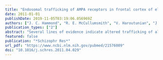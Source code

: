 ```yaml
---
title: "Endosomal trafficking of AMPA receptors in frontal cortex of elderly patients with schizophrenia"
date: 2011-01-01
publishDate: 2019-11-05T03:19:06.056969Z
authors: ["J. C. Hammond", "R. E. McCullumsmith", "V. Haroutunian", "J. H. Meador-Woodruff"]
publication_types: ["2"]
abstract: "Several lines of evidence indicate altered trafficking of alpha-amino-3-hydroxyl-5-methyl-4-isoxazole-propionate (AMPA) receptors in schizophrenia. Previous reports have implicated alterations in the endosomal trafficking of AMPA receptors in this illness. We hypothesized that late endosome content of AMPA receptor subunits is altered in schizophrenia. Accordingly, we developed a technique to isolate and measure contents of late endosomes from postmortem human tissue. We found no changes in the expression of the AMPA subunits, GluR1-4, in late endosomes from the dorsolateral prefrontal cortex in schizophrenia. We also hypothesized that proteins involved in the sorting and trafficking of AMPA receptors between endosomal compartments would be altered in schizophrenia. We found no changes in expression of multiple proteins associated with these processes (dynamin3, Arc/ARG3.1, NEEP21, GRASP1, liprin alpha, and syntaxin13). Together, these data suggest that endosomal trafficking of AMPA receptors in the prefrontal cortex may be largely intact in schizophrenia."
featured: false
publication: "*Schizophr Res*"
url_pdf: "https://www.ncbi.nlm.nih.gov/pubmed/21576009"
doi: "10.1016/j.schres.2011.04.029"
---
```


